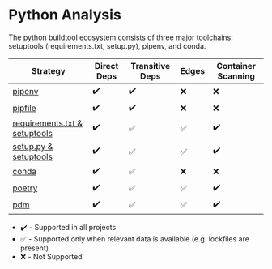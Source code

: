 # Python Analysis

The python buildtool ecosystem consists of three major toolchains: setuptools
(requirements.txt, setup.py), pipenv, and conda.

| Strategy                                       | Direct Deps        | Transitive Deps    | Edges              | Container Scanning |
| ---------------------------------------------- | ------------------ | ------------------ | ------------------ | ------------------ |
| [pipenv](pipenv.md)                            | :heavy_check_mark: | :heavy_check_mark: | :x:                | :x:                |
| [pipfile](pipenv.md)                           | :heavy_check_mark: | :heavy_check_mark: | :x:                | :x:                |
| [requirements.txt & setuptools](setuptools.md) | :heavy_check_mark: | :white_check_mark: | :white_check_mark: | :heavy_check_mark: |
| [setup.py & setuptools](setuptools.md)         | :heavy_check_mark: | :white_check_mark: | :white_check_mark: | :heavy_check_mark: |
| [conda](conda.md)                              | :heavy_check_mark: | :white_check_mark: | :x:                | :x:                |
| [poetry](poetry.md)                            | :heavy_check_mark: | :white_check_mark: | :white_check_mark: | :heavy_check_mark: |
| [pdm](pdm.md)                                  | :heavy_check_mark: | :white_check_mark: | :white_check_mark: | :heavy_check_mark: |

* :heavy_check_mark: - Supported in all projects
* :white_check_mark: - Supported only when relevant data is available (e.g. lockfiles are present)
* :x: - Not Supported
